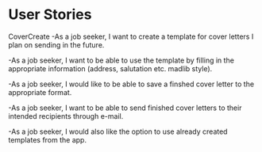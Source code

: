 # User Stories

CoverCreate
-As a job seeker, I want to create a template for cover letters I plan on sending in the future.

-As a job seeker, I want to be able to use the template by filling in the appropriate information (address, salutation etc. madlib style).  

-As a job seeker, I would like to be able to save a finshed cover letter to the appropriate format.

-As a job seeker, I want to be able to send finished cover letters to their intended recipients through e-mail.

-As a job seeker, I would also like the option to use already created templates from the app.
